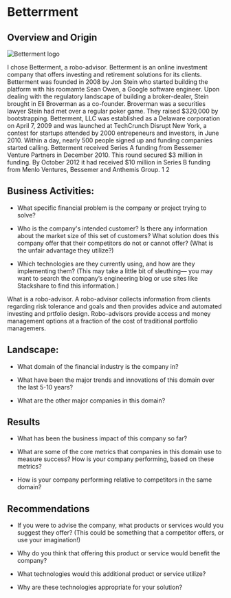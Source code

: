 

# Betterrment

## Overview and Origin

![Betterment logo](/Homework-One/images/better2.png)


I chose Betterment, a robo-advisor. Betterment is an online investment company that offers investing and retirement solutions for its clients. Betterment was founded in 2008 by Jon Stein who started building the platform with his roomamte Sean Owen, a Google software engineer. Upon dealing with the regulatory landscape of building a broker-dealer, Stein brought in Eli Broverman as a co-founder. Broverman was a securities lawyer Stein had met over a regular poker game. They raised $320,000 by bootstrapping. Betterment, LLC was established as a Delaware corporation on April 7, 2009 and was launched at TechCrunch Disrupt New York, a contest for startups attended by 2000 entrepeneurs and investors, in June 2010. Within a day, nearly 500 people signed up and funding companies started calling. Betterment received Series A funding from Bessemer Venture Partners in December 2010. This round secured $3 million in funding.  By October 2012 it had received $10 million in Series B funding from Menlo Ventures, Bessemer and Anthemis Group. 1 2


## Business Activities:

* What specific financial problem is the company or project trying to solve?

* Who is the company's intended customer?  Is there any information about the market size of this set of customers?
What solution does this company offer that their competitors do not or cannot offer? (What is the unfair advantage they utilize?)

* Which technologies are they currently using, and how are they implementing them? (This may take a little bit of sleuthing–– you may want to search the company’s engineering blog or use sites like Stackshare to find this information.)<bk>

What is a robo-advisor. A robo-advisor collects information from clients regarding risk tolerance and goals and then provides advice and automated investing and prtfolio design. Robo-advisors provide access and money management options at a fraction of the cost of traditional portfolio managemers. 


## Landscape:

* What domain of the financial industry is the company in?

* What have been the major trends and innovations of this domain over the last 5-10 years?

* What are the other major companies in this domain?


## Results

* What has been the business impact of this company so far?

* What are some of the core metrics that companies in this domain use to measure success? How is your company performing, based on these metrics?

* How is your company performing relative to competitors in the same domain?


## Recommendations

* If you were to advise the company, what products or services would you suggest they offer? (This could be something that a competitor offers, or use your imagination!)

* Why do you think that offering this product or service would benefit the company?

* What technologies would this additional product or service utilize?

* Why are these technologies appropriate for your solution?
